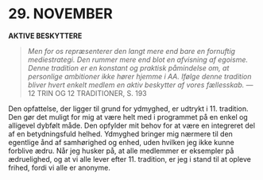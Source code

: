 # 29. NOVEMBER

**AKTIVE BESKYTTERE**

> *Men for os repræsenterer den langt mere end bare en fornuftig mediestrategi. Den rummer mere end blot en afvisning af egoisme. Denne tradition er en konstant og praktisk påmindelse om, at personlige ambitioner ikke hører hjemme i AA. Ifølge denne tradition bliver hvert enkelt medlem en aktiv beskytter af vores fællesskab.*
> — 12 TRIN OG 12 TRADITIONER, S. 193

Den opfattelse, der ligger til grund for ydmyghed, er udtrykt i 11. tradition. Den gør det muligt for mig at være helt med i programmet på en enkel og alligevel dybfølt måde. Den opfylder mit behov for at være en integreret del af en betydningsfuld helhed. Ydmyghed bringer mig nærmere til den egentlige ånd af samhørighed og enhed, uden hvilken jeg ikke kunne forblive ædru. Når jeg husker på, at alle medlemmer er eksempler på ædruelighed, og at vi alle lever efter 11. tradition, er jeg i stand til at opleve frihed, fordi vi alle er anonyme.
